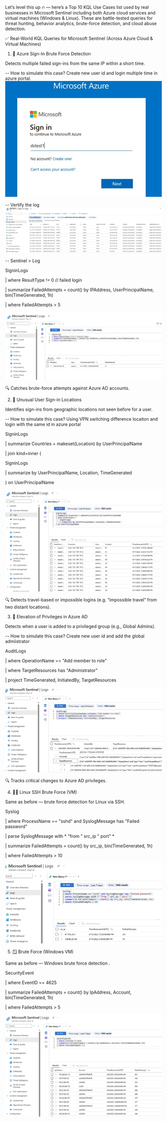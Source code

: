 

Let’s level this up 🔥 — here’s a Top 10 KQL Use Cases list used by real businesses in Microsoft Sentinel including both Azure cloud services and virtual machines (Windows & Linux). These are battle-tested queries for threat hunting, behavior analytics, brute-force detection, and cloud abuse detection.


✅ Real-World KQL Queries for Microsoft Sentinel (Across Azure Cloud & Virtual Machines)


1. 🚨 Azure Sign-In Brute Force Detection

Detects multiple failed sign-ins from the same IP within a short time.

-- How to simulate this case? Create new user id and login multiple time in azure portal.
![Alt image](https://github.com/inspiretravel/azure-cloud-soc-homelab/blob/main/kql/images/KQL02.jpg?raw=true)

-- Vertify the log 
![Alt image](https://github.com/inspiretravel/azure-cloud-soc-homelab/blob/main/kql/images/KQL01.jpg?raw=true)

-- Sentinel > Log

SigninLogs

| where ResultType != 0 // failed login

| summarize FailedAttempts = count() by IPAddress, UserPrincipalName, bin(TimeGenerated, 1h)

| where FailedAttempts > 5

![Alt image](https://github.com/inspiretravel/azure-cloud-soc-homelab/blob/main/kql/images/KQL03.jpg?raw=true)


🔍 Catches brute-force attempts against Azure AD accounts.



2. 🧠 Unusual User Sign-in Locations
   
Identifies sign-ins from geographic locations not seen before for a user.

-- How to simulate this case? Using VPN switching difference locaiton and login with the same id in azure portal

SigninLogs

| summarize Countries = makeset(Location) by UserPrincipalName

| join kind=inner (

SigninLogs    

| summarize by UserPrincipalName, Location, TimeGenerated

 ) on UserPrincipalName


![Alt image](https://github.com/inspiretravel/azure-cloud-soc-homelab/blob/main/kql/images/KQL05.jpg?raw=true)



🔍 Detects travel-based or impossible logins (e.g. “impossible travel” from two distant locations).




3. 🔐 Elevation of Privileges in Azure AD
 
Detects when a user is added to a privileged group (e.g., Global Admins).

-- How to simulate this case? Create new user id and add the global admiistrator

AuditLogs

| where OperationName == "Add member to role"

| where TargetResources has "Administrator"

| project TimeGenerated, InitiatedBy, TargetResources


![Alt image](https://github.com/inspiretravel/azure-cloud-soc-homelab/blob/main/kql/images/KQL09.jpg?raw=true)

🔍 Tracks critical changes to Azure AD privileges.


4. 🕵️‍♂️ Linux SSH Brute Force (VM)
   
Same as before — brute force detection for Linux via SSH.


Syslog

| where ProcessName == "sshd" and SyslogMessage has "Failed password"

| parse SyslogMessage with * "from " src_ip " port" *

| summarize FailedAttempts = count() by src_ip, bin(TimeGenerated, 1h)

| where FailedAttempts > 10

![Alt image](https://github.com/inspiretravel/azure-cloud-soc-homelab/blob/main/kql/images/KQL08.jpg?raw=true)



5. 🪟  Brute Force (Windows VM)
   
Same as before — Windows brute force detection .


SecurityEvent

| where EventID == 4625

| summarize FailedAttempts = count() by IpAddress, Account, bin(TimeGenerated, 1h)

| where FailedAttempts > 5

![Alt image](https://github.com/inspiretravel/azure-cloud-soc-homelab/blob/main/kql/images/KQL07.jpg?raw=true)


